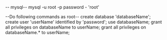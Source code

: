 -- mysql--
mysql -u root -p
password - 'root'

--Do following commands as root-- 
create database 'databaseName';
create user 'userName' identified by 'password';
use databaseName;
grant all privileges on databaseName to userName;
grant all privileges on databaseName.* to userName;